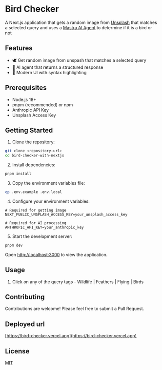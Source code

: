 # Bird Checker

A Next.js application that gets a random image from [Unsplash](https://unsplash.com/) that matches a selected query and uses a [Mastra AI Agent](https://mastra.ai/docs/agents/00-overview) to determine if it is a bird or not

## Features

- 🕊️ Get random image from unspash that matches a selected query
- 🤖 AI agent that returns a structured response
- 🎨 Modern UI with syntax highlighting

## Prerequisites

- Node.js 18+
- pnpm (recommended) or npm
- Anthropic API Key
- Unsplash Access Key

## Getting Started

1. Clone the repository:

```bash
git clone <repository-url>
cd bird-checker-with-nextjs
```

2. Install dependencies:

```bash
pnpm install
```

3. Copy the environment variables file:

```bash
cp .env.example .env.local
```

4. Configure your environment variables:

```env
# Required for getting image
NEXT_PUBLIC_UNSPLASH_ACCESS_KEY=your_unsplash_access_key

# Required for AI processing
ANTHROPIC_API_KEY=your_anthropic_key
```

5. Start the development server:

```bash
pnpm dev
```

Open [http://localhost:3000](http://localhost:3000) to view the application.

## Usage

1. Click on any of the query tags - Wildlife | Feathers | Flying | Birds

## Contributing

Contributions are welcome! Please feel free to submit a Pull Request.

## Deployed url

[https://bird-checker.vercel.app](https://bird-checker.vercel.app)

## License

[MIT](LICENSE)
